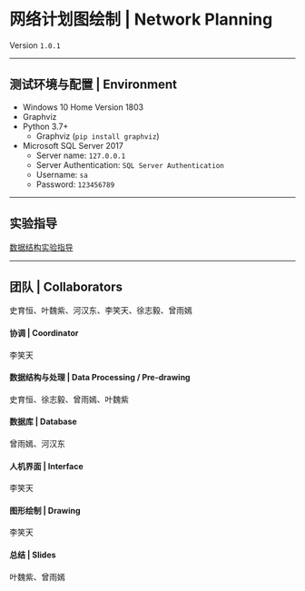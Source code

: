 ﻿# 网络计划图绘制 | Network Planning

Version `1.0.1`

---

## 测试环境与配置 | Environment

* Windows 10 Home Version 1803
* Graphviz
* Python 3.7+
    * Graphviz (`pip install graphviz`)
* Microsoft SQL Server 2017
    * Server name: `127.0.0.1`
    * Server Authentication: `SQL Server Authentication`
    * Username: `sa`
    * Password: `123456789`

---

## 实验指导  

[数据结构实验指导](数据结构实验指导_print.pdf)

---

## 团队 | Collaborators
史育恒、叶魏紫、河汉东、李笑天、徐志毅、曾雨嫣  

#### 协调 | Coordinator
李笑天  
#### 数据结构与处理 | Data Processing / Pre-drawing
史育恒、徐志毅、曾雨嫣、叶魏紫  
#### 数据库 | Database
曾雨嫣、河汉东  
#### 人机界面 | Interface
李笑天  
#### 图形绘制 | Drawing
李笑天  
#### 总结 | Slides
叶魏紫、曾雨嫣  
